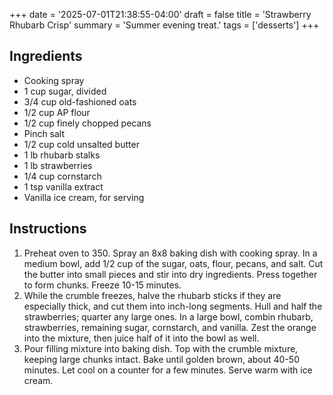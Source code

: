 +++
date = '2025-07-01T21:38:55-04:00'
draft = false
title = 'Strawberry Rhubarb Crisp'
summary = 'Summer evening treat.'
tags = ['desserts']
+++

## Ingredients
- Cooking spray
- 1 cup sugar, divided
- 3/4 cup old-fashioned oats
- 1/2 cup AP flour
- 1/2 cup finely chopped pecans
- Pinch salt
- 1/2 cup cold unsalted butter
- 1 lb rhubarb stalks
- 1 lb strawberries
- 1/4 cup cornstarch
- 1 tsp vanilla extract
- Vanilla ice cream, for serving

## Instructions

1. Preheat oven to 350. Spray an 8x8 baking dish with cooking spray. In a medium bowl, add 1/2 cup of the sugar, oats, flour, pecans, and salt. Cut the butter into small pieces and stir into dry ingredients. Press together to form chunks. Freeze 10-15 minutes.
2. While the crumble freezes, halve the rhubarb sticks if they are especially thick, and cut them into inch-long segments. Hull and half the strawberries; quarter any large ones. In a large bowl, combin rhubarb, strawberries, remaining sugar, cornstarch, and vanilla. Zest the orange into the mixture, then juice half of it into the bowl as well.
3. Pour filling mixture into baking dish. Top with the crumble mixture, keeping large chunks intact. Bake until golden brown, about 40-50 minutes. Let cool on a counter for a few minutes. Serve warm with ice cream.
